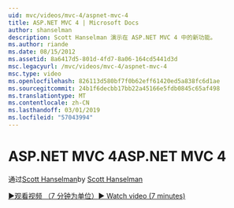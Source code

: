 ```yaml
---
uid: mvc/videos/mvc-4/aspnet-mvc-4
title: ASP.NET MVC 4 | Microsoft Docs
author: shanselman
description: Scott Hanselman 演示在 ASP.NET MVC 4 中的新功能。
ms.author: riande
ms.date: 08/15/2012
ms.assetid: 8a6417d5-801d-4fd7-8a06-164cd5441d3d
msc.legacyurl: /mvc/videos/mvc-4/aspnet-mvc-4
msc.type: video
ms.openlocfilehash: 826113d580bf7f0b62eff61420ed5a838fc6d1ae
ms.sourcegitcommit: 24b1f6decbb17bb22a45166e5fdb0845c65af498
ms.translationtype: MT
ms.contentlocale: zh-CN
ms.lasthandoff: 03/01/2019
ms.locfileid: "57043994"
---
```

<a name="aspnet-mvc-4"></a><span data-ttu-id="19ac5-103">ASP.NET MVC 4</span><span class="sxs-lookup"><span data-stu-id="19ac5-103">ASP.NET MVC 4</span></span>
====================
<span data-ttu-id="19ac5-104">通过[Scott Hanselman](https://github.com/shanselman)</span><span class="sxs-lookup"><span data-stu-id="19ac5-104">by [Scott Hanselman](https://github.com/shanselman)</span></span>

[<span data-ttu-id="19ac5-105">&#9654;观看视频 （7 分钟为单位）</span><span class="sxs-lookup"><span data-stu-id="19ac5-105">&#9654; Watch video (7 minutes)</span></span>](https://channel9.msdn.com/Blogs/ASP-NET-Site-Videos/aspnet-mvc-4)
